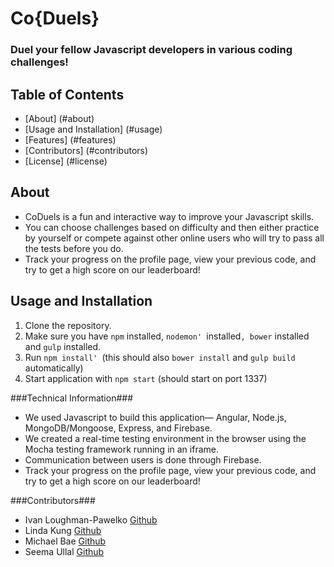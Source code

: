 # **Co{Duels}** #
### Duel your fellow Javascript developers in various coding challenges! ###

## **Table of Contents** 
 - [About] (#about)
 - [Usage and Installation] (#usage)
 - [Features] (#features)
 - [Contributors] (#contributors)
 - [License] (#license)

##  About
 - CoDuels is a fun and interactive way to improve your Javascript skills. 
 - You can choose challenges based on difficulty and then either practice by yourself or compete against other online users who will try to pass all the tests before you do.
 - Track your progress on the profile page, view your previous code, and try to get a high score on our leaderboard!

## <span id="usage">Usage and Installation</span>
1. Clone the repository.
2. Make sure you have `npm` installed,  `nodemon' `installed`, bower` installed and `gulp` installed.
2. Run `npm install' `(this should also `bower install` and `gulp build` automatically)
3. Start application with `npm start` (should start on port 1337)

###Technical Information###
 - We used Javascript to build this application— Angular, Node.js, MongoDB/Mongoose, Express, and Firebase. 
 - We created a real-time testing environment in the browser using the Mocha testing framework running in an iframe. 
 - Communication between users is done through Firebase.
 - Track your progress on the profile page, view your previous code, and try to get a high score on our leaderboard!

###Contributors###
 - Ivan Loughman-Pawelko <a  target="_blank" href="https://github.com/iloughman/">Github</a>
 - Linda Kung <a  target="_blank" href="https://github.com/lindakung/">Github</a>
 - Michael Bae <a  target="_blank" href="https://github.com/michaelbbae">Github</a>
 - Seema Ullal <a target="_blank" href="https://github.com/seemaullal/">Github</a>
